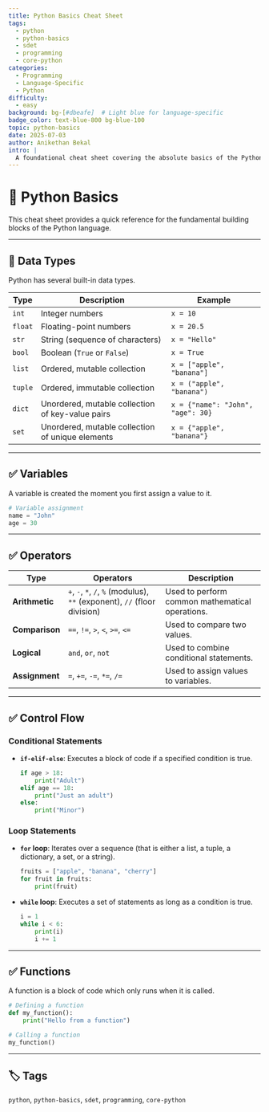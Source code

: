 ```yaml
---
title: Python Basics Cheat Sheet
tags:
  - python
  - python-basics
  - sdet
  - programming
  - core-python
categories:
  - Programming
  - Language-Specific
  - Python
difficulty:
  - easy
background: bg-[#dbeafe]  # Light blue for language-specific
badge_color: text-blue-800 bg-blue-100
topic: python-basics
date: 2025-07-03
author: Anikethan Bekal
intro: |
  A foundational cheat sheet covering the absolute basics of the Python programming language, including data types, variables, operators, and control flow. Perfect for beginners or as a quick refresher.
---
```


# 📘 Python Basics

This cheat sheet provides a quick reference for the fundamental building blocks of the Python language.

---

## 🧠 Data Types

Python has several built-in data types.

| Type | Description | Example |
|---|---|---|
| `int` | Integer numbers | `x = 10` |
| `float` | Floating-point numbers | `x = 20.5` |
| `str` | String (sequence of characters) | `x = "Hello"` |
| `bool` | Boolean (`True` or `False`) | `x = True` |
| `list` | Ordered, mutable collection | `x = ["apple", "banana"]` |
| `tuple` | Ordered, immutable collection | `x = ("apple", "banana")` |
| `dict` | Unordered, mutable collection of key-value pairs | `x = {"name": "John", "age": 30}` |
| `set` | Unordered, mutable collection of unique elements | `x = {"apple", "banana"}` |

---

## ✅ Variables

A variable is created the moment you first assign a value to it.

```python
# Variable assignment
name = "John"
age = 30
```

---

## ✅ Operators

| Type | Operators | Description |
|---|---|---|
| **Arithmetic** | `+`, `-`, `*`, `/`, `%` (modulus), `**` (exponent), `//` (floor division) | Used to perform common mathematical operations. |
| **Comparison** | `==`, `!=`, `>`, `<`, `>=`, `<=` | Used to compare two values. |
| **Logical** | `and`, `or`, `not` | Used to combine conditional statements. |
| **Assignment** | `=`, `+=`, `-=`, `*=`, `/=` | Used to assign values to variables. |

---

## ✅ Control Flow

### Conditional Statements

- **`if-elif-else`**: Executes a block of code if a specified condition is true.
  ```python
  if age > 18:
      print("Adult")
  elif age == 18:
      print("Just an adult")
  else:
      print("Minor")
  ```

### Loop Statements

- **`for` loop**: Iterates over a sequence (that is either a list, a tuple, a dictionary, a set, or a string).
  ```python
  fruits = ["apple", "banana", "cherry"]
  for fruit in fruits:
      print(fruit)
  ```
- **`while` loop**: Executes a set of statements as long as a condition is true.
  ```python
  i = 1
  while i < 6:
      print(i)
      i += 1
  ```

---

## ✅ Functions

A function is a block of code which only runs when it is called.

```python
# Defining a function
def my_function():
    print("Hello from a function")

# Calling a function
my_function()
```

---

## 🏷 Tags

`python`, `python-basics`, `sdet`, `programming`, `core-python`
